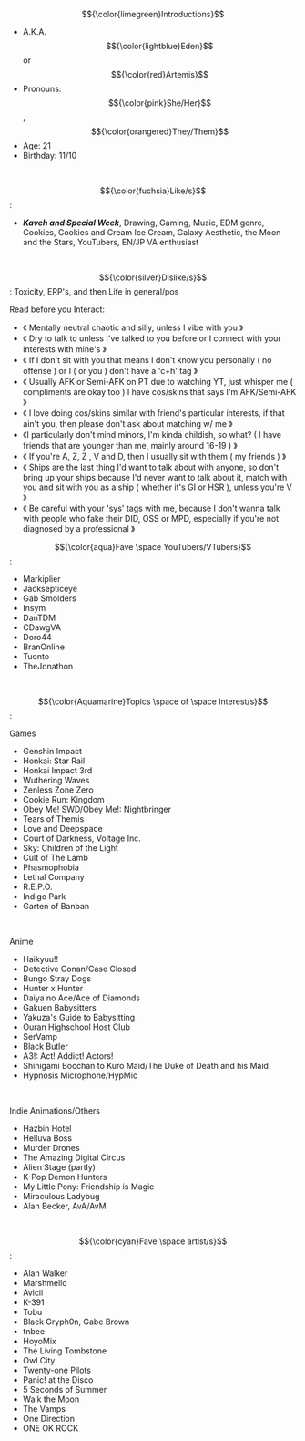 
 $${\color{limegreen}Introductions}$$
 
- A.K.A. $${\color{lightblue}Eden}$$ or $${\color{red}Artemis}$$
- Pronouns: $${\color{pink}She/Her}$$, $${\color{orangered}They/Them}$$
- Age: 21
- Birthday: 11/10
 <br/>
 
$${\color{fuchsia}Like/s}$$:
- ***Kaveh and Special Week***, Drawing, Gaming, Music, EDM genre, Cookies, Cookies and Cream Ice Cream, Galaxy Aesthetic, the Moon and the Stars, YouTubers, EN/JP VA enthusiast
<br/>

$${\color{silver}Dislike/s}$$: 
Toxicity, ERP's, and then Life in general/pos
<br/>

Read before you Interact:
- 《 Mentally neutral chaotic and silly, unless I vibe with you 》
- 《 Dry to talk to unless I've talked to you before or I connect with your interests with mine's 》
- 《 If I don't sit with you that means I don't know you personally ( no offense ) or I ( or you ) don't have a 'c+h' tag 》
- 《 Usually AFK or Semi-AFK on PT due to watching YT,  just whisper me ( compliments are okay too ) I have cos/skins that says I'm AFK/Semi-AFK 》
- 《 I love doing cos/skins similar with friend's particular interests, if that ain't you, then please don't ask about matching w/ me 》
- 《I particularly don't mind minors, I'm kinda childish, so what?  ( I have friends that are younger than me, mainly around 16-19 ) 》
- 《 If you're A, Z, Z , V and D, then I usually sit with them ( my friends ) 》
- 《 Ships are the last thing I'd want to talk about with anyone, so don't bring up your ships because I'd never want to talk about it, match with you and sit with you as a ship ( whether it's GI or HSR ), unless you're V 》
- 《 Be careful with your 'sys' tags with me, because I don't wanna talk with people who fake their DID, OSS or MPD, especially if you're not diagnosed by a professional 》


$${\color{aqua}Fave \space YouTubers/VTubers}$$:
- Markiplier
- Jacksepticeye
- Gab Smolders
- Insym
- DanTDM
- CDawgVA
- Doro44
- BranOnline
- Tuonto
- TheJonathon 
<br/>

$${\color{Aquamarine}Topics \space of \space Interest/s}$$:

Games
- Genshin Impact
- Honkai: Star Rail
- Honkai Impact 3rd 
- Wuthering Waves 
- Zenless Zone Zero
- Cookie Run: Kingdom
- Obey Me! SWD/Obey Me!: Nightbringer
- Tears of Themis
- Love and Deepspace
- Court of Darkness, Voltage Inc.
- Sky: Children of the Light 
- Cult of The Lamb
- Phasmophobia
- Lethal Company
- R.E.P.O.
- Indigo Park
- Garten of Banban
<br/>

Anime 
- Haikyuu!!
- Detective Conan/Case Closed
- Bungo Stray Dogs
- Hunter x Hunter
- Daiya no Ace/Ace of Diamonds
- Gakuen Babysitters
- Yakuza's Guide to Babysitting
- Ouran Highschool Host Club
- SerVamp
- Black Butler
- A3!: Act! Addict! Actors!
- Shinigami Bocchan to Kuro Maid/The Duke of Death and his Maid
- Hypnosis Microphone/HypMic
<br/>

Indie Animations/Others
- Hazbin Hotel
- Helluva Boss
- Murder Drones
- The Amazing Digital Circus
- Alien Stage (partly)
- K-Pop Demon Hunters
- My Little Pony: Friendship is Magic
- Miraculous Ladybug
- Alan Becker, AvA/AvM
<br/>

$${\color{cyan}Fave \space artist/s}$$:
- Alan Walker
- Marshmello
- Avicii
- K-391
- Tobu
- Black Gryph0n, Gabe Brown
- tnbee
- HoyoMix
- The Living Tombstone
- Owl City
- Twenty-one Pilots
- Panic! at the Disco
- 5 Seconds of Summer
- Walk the Moon
- The Vamps
- One Direction
- ONE OK ROCK
<br/>
